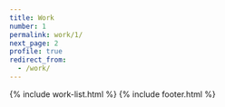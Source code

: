 ```yaml
---
title: Work
number: 1
permalink: work/1/
next_page: 2
profile: true
redirect_from:
  - /work/
---
```


{% include work-list.html %}
{% include footer.html %}
